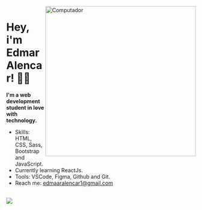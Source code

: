 <img src="https://raw.githubusercontent.com/MicaelliMedeiros/micaellimedeiros/master/image/computer-illustration.png" min-width="400px" max-width="400px" width="400px" align="right" alt="Computador">


# Hey, i'm Edmar Alencar!  👋😃

**I'm a web development student in love with technology.**

- Skills: HTML, CSS, Sass, Bootstrap and JavaScript.
- Currently learning ReactJs.
- Tools: VSCode, Figma, Github and Git.
- Reach me: edmaaralencar1@gmail.com 
</br> <br>
<p align="left">
<!--   <a href="#" alt="Gmail">
  <img src="https://img.shields.io/badge/-Gmail-FF0000?style=flat-square&labelColor=FF0000&logo=gmail&logoColor=white&link=LINK-DO-SEU-EMAIL" /></a>
 -->
  <a href="https://www.linkedin.com/in/edmar-alencar-72a9a1207/" alt="Linkedin">
  <img src="https://img.shields.io/badge/-Linkedin-0e76a8?style=flat-square&logo=Linkedin&logoColor=white&link=LINK-DO-SEU-LINKEDIN" /></a>

<!--   <a href="#" alt="Instagram">
  <img src="https://img.shields.io/badge/-Instagram-DF0174?style=flat-square&labelColor=DF0174&logo=instagram&logoColor=white&link=LINK-DO-SEU-INSTAGRAM"/></a> -->
</p>  

<!--
**edmaaralencar/edmaaralencar** is a ✨ _special_ ✨ repository because its `README.md` (this file) appears on your GitHub profile.

- All of my projects are available on edmaralencar.com.br.


Here are some ideas to get you started:

- 🔭 I’m currently working on ...
- 🌱 I’m currently learning ...
- 👯 I’m looking to collaborate on ...
- 🤔 I’m looking for help with ...
- 💬 Ask me about ...
- 📫 How to reach me: ...
- 😄 Pronouns: ...
- ⚡ Fun fact: ...
-->
